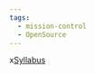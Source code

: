 ```yaml
---
tags:
  - mission-control
  - OpenSource
---
```

x[Syllabus](https://drive.google.com/drive/u/2/folders/1-BWi5dxTbYKkFAcKehRY8pABrAi-E2ZY)

